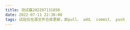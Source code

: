 ```yaml
---
title: 测试篇202207131850
date: 2022-07-11 22:38:00
tags: 试验仅在源文件仓库更新，即pull、 add、 commit、 push
---
```


